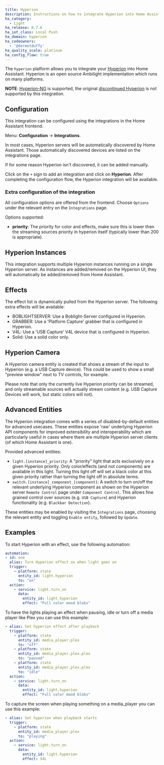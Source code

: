 ```yaml
---
title: Hyperion
description: Instructions on how to integrate Hyperion into Home Assistant.
ha_category:
  - Light
ha_release: 0.7.6
ha_iot_class: Local Push
ha_domain: hyperion
ha_codeowners:
  - '@dermotduffy'
ha_quality_scale: platinum
ha_config_flow: true
---
```


The `hyperion` platform allows you to integrate your
[Hyperion](https://docs.hyperion-project.org/) into Home Assistant. Hyperion is
an open source Ambilight implementation which runs on many platforms.

**NOTE**: [Hyperion-NG](https://github.com/hyperion-project/hyperion.ng) is
supported, the original [discontinued Hyperion](https://github.com/hyperion-project/hyperion) is not supported by
this integration.

## Configuration

This integration can be configured using the integrations in the
Home Assistant frontend.

Menu: **Configuration** -> **Integrations**.

In most cases, Hyperion servers will be automatically discovered by
Home Assistant. Those automatically discovered devices are listed
on the integrations page.

If for some reason Hyperion isn't discovered, it can be added manually.

Click on the `+` sign to add an integration and click on **Hyperion**.
After completing the configuration flow, the Hyperion integration will be
available.

### Extra configuration of the integration

All configuration options are offered from the frontend. Choose `Options` under the
relevant entry on the `Integrations` page.

Options supported:
- **priority**: The priority for color and effects, make sure this is lower then the streaming sources priority in hyperion itself (typically lower than 200 is appropriate).

## Hyperion Instances

This integration supports multiple Hyperion instances running on a single Hyperion
server. As instances are added/removed on the Hyperion UI, they will automatically be
added/removed from Home Assistant.

## Effects

The effect list is dynamically pulled from the Hyperion server. The following
extra effects will be available:

- BOBLIGHTSERVER: Use a Boblight-Server configured in Hyperion.
- GRABBER: Use a 'Platform Capture' grabber that is configured in Hyperion.
- V4L: Use a 'USB Capture' V4L device that is configured in Hyperion.
- Solid: Use a solid color only.

## Hyperion Camera

A Hyperion camera entity is created that shows a stream of the input to Hyperion (e.g. a
USB Capture device). This could be used to show a small "preview window" next to TV
controls, for example.

Please note that only the currently live Hyperion priority can be streamed, and only
streamable sources will actually stream content (e.g. USB Capture Devices will work, but
static colors will not).

## Advanced Entities

The Hyperion integration comes with a series of disabled-by-default entities for
advanced usecases. These entities expose 'raw' underlying Hyperion API components for
improved extensibility and interoperability which are particularly useful in cases where
there are multiple Hyperion server clients (of which Home Assistant is one).

Provided advanced entities:

- `light.[instance]_priority`: A "priority" light that acts exclusively on a given
  Hyperion priority. Only color/effects (and not components) are available in this light.
  Turning this light off will set a black color at this given priority rather than
  turning the light off in absolute terms.
- `switch.[instance]_component_[component]`: A switch to turn on/off the relevant
  underlying Hyperion component as shown on the Hyperion server `Remote Control` page
  under `Component Control`. This allows fine grained control over sources (e.g. `USB Capture`) and
  Hyperion functionality (e.g. `Blackbar Detection`).

These entities may be enabled by visiting the `Integrations` page, choosing the relevant
entity and toggling `Enable entity`, followed by `Update`.

## Examples

To start Hyperion with an effect, use the following automation:

```yaml
automation:
- id: one
  alias: Turn Hyperion effect on when light goes on
  trigger:
    - platform: state
      entity_id: light.hyperion
      to: "on"
  action:
    - service: light.turn_on
      data:
        entity_id: light.hyperion
        effect: "Full color mood blobs"
```

To have the lights playing an effect when pausing, idle or turn off a media player like Plex you can use this example:

```yaml
- alias: Set hyperion effect after playback
  trigger:
    - platform: state
      entity_id: media_player.plex
      to: "off"
    - platform: state
      entity_id: media_player.plex.plex
      to: "paused"
    - platform: state
      entity_id: media_player.plex.plex
      to: "idle"
  action:
    - service: light.turn_on
      data:
        entity_id: light.hyperion
        effect: "Full color mood blobs"
```

To capture the screen when playing something on a media_player you can use this example:

```yaml
- alias: Set hyperion when playback starts
  trigger:
    - platform: state
      entity_id: media_player.plex
      to: "playing"
  action:
    - service: light.turn_on
      data:
        entity_id: light.hyperion
        effect: V4L
```
